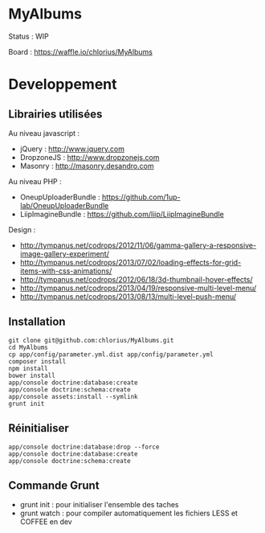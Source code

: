 MyAlbums
========

Status : WIP

Board : https://waffle.io/chlorius/MyAlbums

# Developpement

## Librairies utilisées

Au niveau javascript :
- jQuery : http://www.jquery.com
- DropzoneJS : http://www.dropzonejs.com
- Masonry : http://masonry.desandro.com

Au niveau PHP :
- OneupUploaderBundle : https://github.com/1up-lab/OneupUploaderBundle
- LiipImagineBundle : https://github.com/liip/LiipImagineBundle

Design :
- http://tympanus.net/codrops/2012/11/06/gamma-gallery-a-responsive-image-gallery-experiment/
- http://tympanus.net/codrops/2013/07/02/loading-effects-for-grid-items-with-css-animations/
- http://tympanus.net/codrops/2012/06/18/3d-thumbnail-hover-effects/
- http://tympanus.net/codrops/2013/04/19/responsive-multi-level-menu/
- http://tympanus.net/codrops/2013/08/13/multi-level-push-menu/

## Installation

```
git clone git@github.com:chlorius/MyAlbums.git
cd MyAlbums
cp app/config/parameter.yml.dist app/config/parameter.yml
composer install
npm install
bower install
app/console doctrine:database:create
app/console doctrine:schema:create
app/console assets:install --symlink
grunt init
```

## Réinitialiser

```
app/console doctrine:database:drop --force
app/console doctrine:database:create
app/console doctrine:schema:create
```

## Commande Grunt

- grunt init : pour initialiser l'ensemble des taches
- grunt watch : pour compiler automatiquement les fichiers LESS et COFFEE en dev

